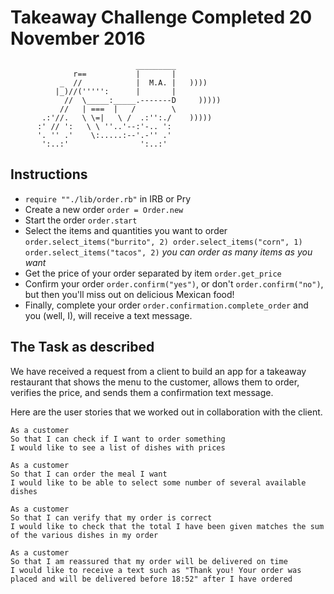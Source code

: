 Takeaway Challenge
Completed 20 November 2016
==================
```
                            _________
              r==           |       |
           _  //            |  M.A. |   ))))
          |_)//(''''':      |       |
            //  \_____:_____.-------D     )))))
           //   | ===  |   /        \
       .:'//.   \ \=|   \ /  .:'':./    )))))
      :' // ':   \ \ ''..'--:'-.. ':
      '. '' .'    \:.....:--'.-'' .'
       ':..:'                ':..:'

 ```

Instructions
-------

* ``require ""./lib/order.rb"`` in IRB or Pry
* Create a new order ``order = Order.new``
* Start the order ``order.start``
* Select the items and quantities you want to order ``order.select_items("burrito", 2) order.select_items("corn", 1) order.select_items("tacos", 2)`` *you can order as many items as you want*
* Get the price of your order separated by item ``order.get_price``
* Confirm your order ``order.confirm("yes")``, or don't ``order.confirm("no")``, but then you'll miss out on delicious Mexican food!
* Finally, complete your order ``order.confirmation.complete_order`` and you (well, I), will receive a text message.

The Task as described
-------
We have received a request from a client to build an app for a takeaway restaurant that shows the menu to the customer, allows them to order, verifies the price, and sends them a confirmation text message.

Here are the user stories that we worked out in collaboration with the client.

```
As a customer
So that I can check if I want to order something
I would like to see a list of dishes with prices

As a customer
So that I can order the meal I want
I would like to be able to select some number of several available dishes

As a customer
So that I can verify that my order is correct
I would like to check that the total I have been given matches the sum of the various dishes in my order

As a customer
So that I am reassured that my order will be delivered on time
I would like to receive a text such as "Thank you! Your order was placed and will be delivered before 18:52" after I have ordered
```
